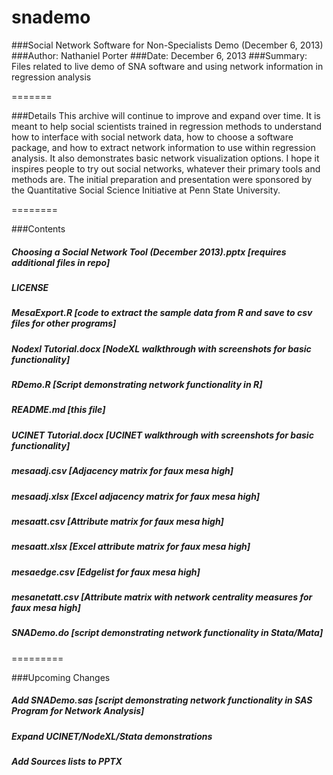 snademo
=======

###Social Network Software for Non-Specialists Demo (December 6, 2013)
###Author: Nathaniel Porter
###Date: December 6, 2013
###Summary: Files related to live demo of SNA software and using network information in regression analysis

=======

###Details
This archive will continue to improve and expand over time. It is meant to help social scientists trained in regression methods to understand how to interface with social network data, how to choose a software package, and how to extract network information to use within regression analysis. It also demonstrates basic network visualization options. I hope it inspires people to try out social networks, whatever their primary tools and methods are. The initial preparation and presentation were sponsored by the Quantitative Social Science Initiative at Penn State University.

========

###Contents
##### Choosing a Social Network Tool (December 2013).pptx [requires additional files in repo]
##### LICENSE
##### MesaExport.R [code to extract the sample data from R and save to csv files for other programs]
##### Nodexl Tutorial.docx [NodeXL walkthrough with screenshots for basic functionality]
##### RDemo.R	[Script demonstrating network functionality in R]
##### README.md	[this file]
##### UCINET Tutorial.docx [UCINET walkthrough with screenshots for basic functionality]
##### mesaadj.csv	[Adjacency matrix for faux mesa high]
##### mesaadj.xlsx	[Excel adjacency matrix for faux mesa high]
##### mesaatt.csv	[Attribute matrix for faux mesa high]
##### mesaatt.xlsx	[Excel attribute matrix for faux mesa high]
##### mesaedge.csv	[Edgelist for faux mesa high]
##### mesanetatt.csv	[Attribute matrix with network centrality measures for faux mesa high]
##### SNADemo.do [script demonstrating network functionality in Stata/Mata]
=========

###Upcoming Changes
##### Add SNADemo.sas [script demonstrating network functionality in SAS Program for Network Analysis]
##### Expand UCINET/NodeXL/Stata demonstrations
##### Add Sources lists to PPTX

